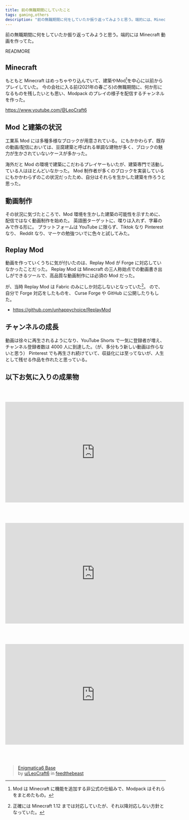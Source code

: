 ```yaml
---
title: 前の無職期間にしていたこと
tags: gaming,others
description: "前の無職期間に何をしていたか振り返ってみようと思う。端的には、Minecraft 動画を作っていた。"
---
```


前の無職期間に何をしていたか振り返ってみようと思う。端的には Minecraft 動画を作ってた。

READMORE

## Minecraft

もともと Minecraft はめっちゃやり込んでいて、建築やMod[^1]を中心に以前からプレイしていた。
今の会社に入る前(2021年の春ごろ)の無職期間に、何か形になるものを残したいとも思い、Modpack のプレイの様子を配信するチャンネルを作った。

https://www.youtube.com/@LeoCraft6

## Mod と建築の状況
工業系 Mod には多種多様なブロックが用意されている。
にもかかわらず、既存の動画/配信においては、豆腐建築と呼ばれる単調な建物が多く、ブロックの魅力が生かされていないケースが多かった。

海外だと Mod の環境で建築にこだわるプレイヤーもいたが、建築専門で活動している人はほとんどいなかった。
Mod 制作者が多くのブロックを実装しているにもかかわらずのこの状況だったため、自分はそれらを生かした建築を作ろうと思った。

## 動画制作
その状況に気づたところで、Mod 環境を生かした建築の可能性を示すために、配信ではなく動画制作を始めた。
英語圏ターゲットに、喋りは入れず、字幕のみで作る形に。
プラットフォームは YouTube に限らず、Tiktok なり Pinterest なり、 Reddit なり、マーケの勉強ついでに色々と試してみた。

## Replay Mod
動画を作っていくうちに気が付いたのは、Replay Mod が Forge に対応していなかったことだった。
Replay Mod は Minecraft の三人称始点での動画書き出しができるツールで、高品質な動画制作には必須の Mod だった。

が、当時 Replay Mod は Fabric のみにしか対応しないとなっていた[^2]。
ので、自分で Forge 対応をしたものを、 Curse Forge や GitHub に公開したりもした。

- https://github.com/unhappychoice/ReplayMod

## チャンネルの成長

動画は徐々に再生されるようになり、YouTube Shorts で一気に登録者が増え、チャンネル登録者数は 4000 人に到達した。（が、多分もう新しい動画は作らないと思う）
Pinterest でも再生され続けていて、収益化には至ってないが、人生として残せる作品を作れたと思っている。

## 以下お気に入りの成果物

<iframe style="display: block; margin: 64px auto;" width="560" height="315" src="https://www.youtube.com/embed/xmt76x2u7Ac" title="YouTube video player" frameborder="0" allow="accelerometer; autoplay; clipboard-write; encrypted-media; gyroscope; picture-in-picture; web-share" allowfullscreen></iframe>

<iframe style="display: block; margin: 64px auto;" width="560" height="315" src="https://www.youtube.com/embed/Ii5G0eGknO8?si=RI1snOjXfaUxVQeY" title="YouTube video player" frameborder="0" allow="accelerometer; autoplay; clipboard-write; encrypted-media; gyroscope; picture-in-picture; web-share" referrerpolicy="strict-origin-when-cross-origin" allowfullscreen></iframe>

<iframe style="display: block; margin: 64px auto;" width="560" height="315" src="https://www.youtube.com/embed/sxm7-GLI6Fo?si=wSLCnqeCFWuG7KqE" title="YouTube video player" frameborder="0" allow="accelerometer; autoplay; clipboard-write; encrypted-media; gyroscope; picture-in-picture; web-share" referrerpolicy="strict-origin-when-cross-origin" allowfullscreen></iframe>

<blockquote class="reddit-embed-bq" data-embed-theme="dark" style="width:315px" data-embed-created="2025-08-09T12:09:07Z">
<a href="https://www.reddit.com/r/feedthebeast/comments/nn35dr/enigmatica6_base/">Enigmatica6 Base</a><br> by
<a href="https://www.reddit.com/user/LeoCraft6/">u/LeoCraft6</a> in
<a href="https://www.reddit.com/r/feedthebeast/">feedthebeast</a>
</blockquote>
<script async src="https://embed.reddit.com/widgets.js" charset="UTF-8"></script>


[^1]: Mod は Minecraft に機能を追加する非公式の仕組みで、Modpack はそれらをまとめたもの。
[^2]: 正確には Minecraft 1.12 までは対応していたが、それ以降対応しない方針となっていた。
